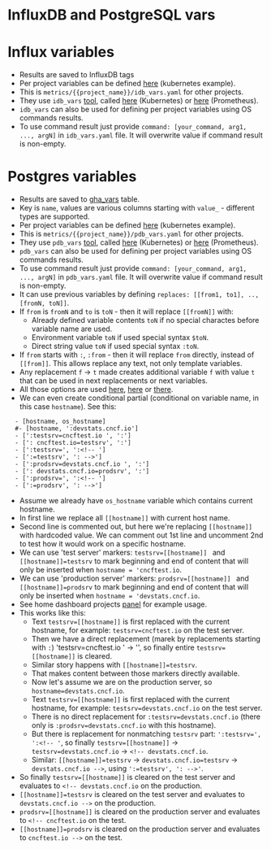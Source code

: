 # InfluxDB and PostgreSQL vars

# Influx variables

- Results are saved to InfluxDB tags
- Per project variables can be defined [here](https://github.com/cncf/devstats/blob/master/metrics/kubernetes/idb_vars.yaml) (kubernetes example).
- This is `metrics/{{project_name}}/idb_vars.yaml` for other projects.
- They use `idb_vars` [tool](https://github.com/cncf/devstats/blob/master/cmd/idb_vars/idb_vars.go), called [here](https://github.com/cncf/devstats/blob/master/kubernetes/reinit_all.sh#L4) (Kubernetes) or [here](https://github.com/cncf/devstats/blob/master/prometheus/reinit.sh#L4) (Prometheus).
- `idb_vars` can also be used for defining per project variables using OS commands results.
- To use command result just provide `command: [your_command, arg1, ..., argN]` in `idb_vars.yaml` file. It will overwrite value if command result is non-empty.

# Postgres variables

- Results are saved to [gha_vars](https://github.com/cncf/devstats/blob/master/docs/tables/gha_vars.md) table.
- Key is `name`, values are various columns starting with `value_` - different types are supported.
- Per project variables can be defined [here](https://github.com/cncf/devstats/blob/master/metrics/kubernetes/pdb_vars.yaml) (kubernetes example).
- This is `metrics/{{project_name}}/pdb_vars.yaml` for other projects.
- They use `pdb_vars` [tool](https://github.com/cncf/devstats/blob/master/cmd/pdb_vars/pdb_vars.go), called [here](https://github.com/cncf/devstats/blob/master/kubernetes/psql.sh#L26) (Kubernetes) or [here](https://github.com/cncf/devstats/blob/master/prometheus/psql.sh#L22) (Prometheus).
- `pdb_vars` can also be used for defining per project variables using OS commands results.
- To use command result just provide `command: [your_command, arg1, ..., argN]` in `pdb_vars.yaml` file. It will overwrite value if command result is non-empty.
- It can use previous variables by defining `replaces: [[from1, to1], .., [fromN, toN]]`.
- If `from` is `fromN` and `to` is `toN` - then it will replace `[[fromN]]` with:
  - Already defined variable contents `toN` if no special charactes before variable name are used.
  - Environment variable `toN` if used special syntax `$toN`.
  - Direct string value `toN` if used special syntax `:toN`.
- If `from` starts with `:`, `:from` - then it will replace `from` directly, instead of `[[from]]`. This allows replace any text, not only template variables.
- Any replacement `f` -> `t` made creates additional variable `f` with value `t` that can be used in next replacements or next variables.
- All those options are used [here](https://github.com/cncf/devstats/blob/master/metrics/kubernetes/pdb_vars.yaml), [here](https://github.com/cncf/devstats/blob/master/metrics/prometheus/pdb_vars.yaml) or [there](https://github.com/cncf/devstats/blob/master/metrics/opencontainers/pdb_vars.yaml).
- We can even create conditional partial (conditional on variable name, in this case `hostname`). See this:
```
  - [hostname, os_hostname]
  #- [hostname, ':devstats.cncf.io']
  - [':testsrv=cncftest.io ', ':']
  - [': cncftest.io=testsrv', ':']
  - [':testsrv=', ':<!-- ']
  - [':=testsrv', ': -->']
  - [':prodsrv=devstats.cncf.io ', ':']
  - [': devstats.cncf.io=prodsrv', ':']
  - [':prodsrv=', ':<!-- ']
  - [':=prodsrv', ': -->']
```
- Assume we already have `os_hostname` variable which contains current hostname.
- In first line we replace all `[[hostname]]` with current host name.
- Second line is commented out, but here we're replacing `[[hostname]]` with hardcoded value. We can comment out 1st line and uncomment 2nd to test how it would work on a specific hostname.
- We can use 'test server' markers: `testsrv=[[hostname]] ` and ` [[hostname]]=testsrv` to mark beginning and end of content that will only be inserted when `hostname = 'cncftest.io`.
- We can use 'production server' markers: `prodsrv=[[hostname]] ` and ` [[hostname]]=prodsrv` to mark beginning and end of content that will only be inserted when `hostname = 'devstats.cncf.io`.
- See home dashboard projects [panel](https://github.com/cncf/devstats/blob/master/partials/projects.html) for example usage.
- This works like this:
  - Text `testsrv=[[hostname]]` is first replaced with the current hostname, for example: `testsrv=cncftest.io` on the test server.
  - Then we have a direct replacement (marek by replacements starting with `:`) 'testsrv=cncftest.io ' -> '', so finally entire `testsrv=[[hostname]]` is cleared.
  - Similar story happens with `[[hostname]]=testsrv`.
  - That makes content between those markers directly available.
  - Now let's assume we are on the production server, so `hostname=devstats.cncf.io`.
  - Text `testsrv=[[hostname]]` is first replaced with the current hostname, for example: `testsrv=devstats.cncf.io` on the test server.
  - There is no direct replacement for `:testsrv=devstats.cncf.io` (there only is `:prodsrv=devstats.cncf.io` with this hostname).
  - But there is replacement for nonmatching `testsrv` part: `':testsrv=', ':<!-- '`, so finally `testsrv=[[hostname]]` -> `testsrv=devstats.cncf.io` -> `<!-- devstats.cncf.io`.
  - Similar: `[[hostname]]=testsrv` -> `devstats.cncf.io=testsrv` -> `devstats.cncf.io -->`, using `':=testsrv', ': -->'`.
- So finally `testsrv=[[hostname]]` is cleared on the test server and evaluates to `<!-- devstats.cncf.io` on the production.
- `[[hostname]]=testsrv` is cleared on the test server and evaluates to `devstats.cncf.io -->` on the production.
- `prodsrv=[[hostname]]` is cleared on the production server and evaluates to `<!-- cncftest.io` on the test.
- `[[hostname]]=prodsrv` is cleared on the production server and evaluates to `cncftest.io -->` on the test.
